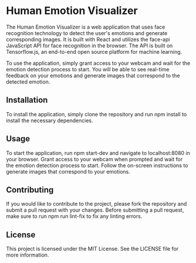 # Human Emotion Visualizer

The Human Emotion Visualizer is a web application that uses face recognition technology to detect the user's emotions and generate corresponding images. It is built with React and utilizes the face-api JavaScript API for face recognition in the browser. The API is built on Tensorflow.js, an end-to-end open source platform for machine learning.

To use the application, simply grant access to your webcam and wait for the emotion detection process to start. You will be able to see real-time feedback on your emotions and generate images that correspond to the detected emotion.

## Installation

To install the application, simply clone the repository and run npm install to install the necessary dependencies.

## Usage

To start the application, run npm start-dev and navigate to localhost:8080 in your browser. Grant access to your webcam when prompted and wait for the emotion detection process to start. Follow the on-screen instructions to generate images that correspond to your emotions.

## Contributing

If you would like to contribute to the project, please fork the repository and submit a pull request with your changes. Before submitting a pull request, make sure to run npm run lint-fix to fix any linting errors.

## License

This project is licensed under the MIT License. See the LICENSE file for more information.

